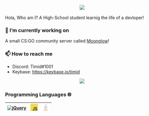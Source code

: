 <p align="center">
  <a href="https://github.com/DenverCoder1/readme-typing-svg"><img src="https://readme-typing-svg.herokuapp.com?lines=Computer+Technican+Student;Competitive+Programmer;Always%20learning%20new%20things&center=true&width=500&height=50"></a>
</p>

Hola, Who am I? A High-School student learnig the life of a devloper!

### 🦅 I’m currently working on

A small CS:GO community server called [Moonglow](https://discord.com/invite/Y9t9tA3)!

### 📫 How to reach me

- Discord: Timid#1001 
- Keybase: https://keybase.io/timid

<div align="center">
  <a href="https://open.spotify.com/user/c8upk3m2ylzlu4mndwhd0u9og">
    <img src="https://readme-spotify-tingz.vercel.app/api/now-playing">
  </a>
</div>

### Programming Languages 🌐

| [<img src="https://dreae.gallerycdn.vsassets.io/extensions/dreae/sourcepawn-vscode/0.1.4/1515276846898/Microsoft.VisualStudio.Services.Icons.Default" alt="jQuery" width="24">](https://sourcemod.net/) | [<img src="https://raw.githubusercontent.com/github/explore/80688e429a7d4ef2fca1e82350fe8e3517d3494d/topics/javascript/javascript.png" alt="JavaScript" width="24">](https://www.javascript.com/) | [<img src="https://raw.githubusercontent.com/github/explore/80688e429a7d4ef2fca1e82350fe8e3517d3494d/topics/java/java.png" alt="Java" width="24">](https://java.com/en/)
|---|---|---|

